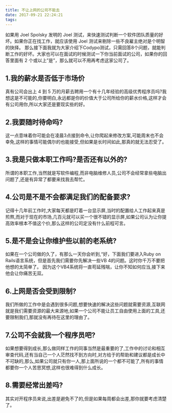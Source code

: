 ```yaml
---
title: 不让上网的公司不能去
date: 2017-09-21 22:24:21
tags:
---
```

如果用 Joel Spolsky 发明的 Joel 测试，来快速测试判断一个软件团队质量的好坏。如果你正在找工作，就应该使用 Joel 测试来剔除一些不良雇主绝对是个明智的抉择。
那么接下面我就为大家介绍下Codypo测试，只需回答8个问题，就能判断工作的好坏。大家也可以在面试的时候测试一下你当前面试的公司，如果你的回答里面有 2 个或以上”是”，那么就可以不用再考虑这家公司了。

## 1.我的薪水是否低于市场价

真有公司会出上 4 到 5 万的月薪去聘用一个有十几年经验的高级优秀程序员吗?我想这是不可能的,你要明白,永远都是你的价值大于公司所给你的薪水价格,这样才会有公司用你,所以大家还是要现实些的好。

## 2.我要随时待命吗?

这一点意味着你可能会在凌晨3点接到命令,让你爬起来修改方案,可能周末也不会幸免,这样的事情可能偶尔的也能接受,但如果是长时间如此,那真的就无法忍受了。

## 3.我是只做本职工作吗?是否还有以外的?

所谓的本职工作,当然就是写软件编程,而非电脑维修人员,公司不会经常拿些电脑出问题了,还是有异常了都要来找我去帮忙。
<!-- more -->
## 4.公司是不是不会都满足我们的配备要求?

记得十几年前工作时,大家每天都是盯着一台显示屏,当时的配置给人工作起来真是煎熬,而对于现在的市场,几百元就可以买一个很不错的显示屏,如果公司认为让你提高效率根本不值这个价,那么这样的公司定没有什么前程可言。

## 5.是不是会让你维护些以前的老系统?

如果在一个公司做的久了，有那么一天你会听到,“好，下面我们要进入Ruby on Rails语言系统，但是首先我们需要你先解决一些VB 4的问题。这时你千万不要把他想的太简单了。
因为这个VB4系统将一直苟延残喘，让你不知如何应当,接下来他会让你痛苦无双。

## 6.上网是否会受到限制?

我们所做的工作中是会遇到很多问题,想要快速的解决这些问题就需要资源,互联网就是我们需要资源的最大来源地,如果一个公司不能让员工自由使用上面的工具,还要限制我们,那就没有再待在这里的理由了。

## 7.公司不会就我一个程序员吧?

如果想要得到成长,那么做同样工作的同事当然是最重要的了,工作中的讨论和相互审查代码,还有当自己一个人茫然找不到方向时,对方给于的帮助和建议都是成长中不可缺的,那么,如果公司就只有你一人,那上面所说的一个都不可能了,所有的事情都要你一个人苦思冥想,这样也很难得到什么成长。

## 8.需要经常出差吗?

其实对开程序员来说,出差是避免不了的,但是如果每周都会出差,那你就要考虑清楚了。